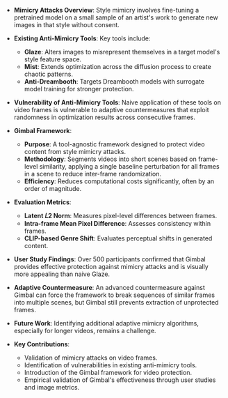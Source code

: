 - **Mimicry Attacks Overview**: Style mimicry involves fine-tuning a pretrained model on a small sample of an artist's work to generate new images in that style without consent. 

- **Existing Anti-Mimicry Tools**: Key tools include:
  - **Glaze**: Alters images to misrepresent themselves in a target model's style feature space.
  - **Mist**: Extends optimization across the diffusion process to create chaotic patterns.
  - **Anti-Dreambooth**: Targets Dreambooth models with surrogate model training for stronger protection.

- **Vulnerability of Anti-Mimicry Tools**: Naive application of these tools on video frames is vulnerable to adaptive countermeasures that exploit randomness in optimization results across consecutive frames.

- **Gimbal Framework**: 
  - **Purpose**: A tool-agnostic framework designed to protect video content from style mimicry attacks.
  - **Methodology**: Segments videos into short scenes based on frame-level similarity, applying a single baseline perturbation for all frames in a scene to reduce inter-frame randomization.
  - **Efficiency**: Reduces computational costs significantly, often by an order of magnitude.

- **Evaluation Metrics**: 
  - **Latent 𝐿2 Norm**: Measures pixel-level differences between frames.
  - **Intra-frame Mean Pixel Difference**: Assesses consistency within frames.
  - **CLIP-based Genre Shift**: Evaluates perceptual shifts in generated content.

- **User Study Findings**: Over 500 participants confirmed that Gimbal provides effective protection against mimicry attacks and is visually more appealing than naive Glaze.

- **Adaptive Countermeasure**: An advanced countermeasure against Gimbal can force the framework to break sequences of similar frames into multiple scenes, but Gimbal still prevents extraction of unprotected frames.

- **Future Work**: Identifying additional adaptive mimicry algorithms, especially for longer videos, remains a challenge.

- **Key Contributions**:
  - Validation of mimicry attacks on video frames.
  - Identification of vulnerabilities in existing anti-mimicry tools.
  - Introduction of the Gimbal framework for video protection.
  - Empirical validation of Gimbal's effectiveness through user studies and image metrics.